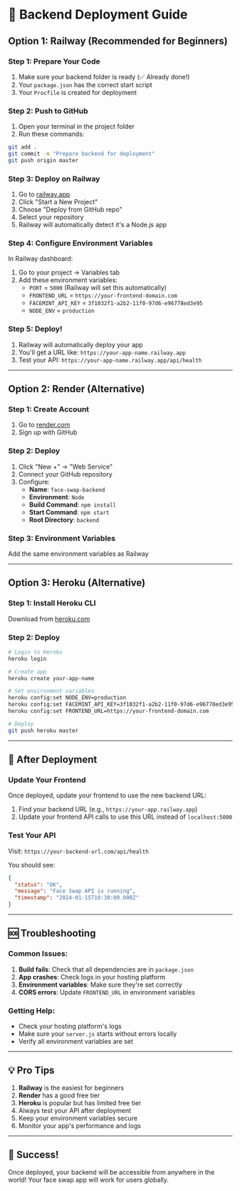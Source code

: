 # 🚀 Backend Deployment Guide

## Option 1: Railway (Recommended for Beginners)

### Step 1: Prepare Your Code
1. Make sure your backend folder is ready (✅ Already done!)
2. Your `package.json` has the correct start script
3. Your `Procfile` is created for deployment

### Step 2: Push to GitHub
1. Open your terminal in the project folder
2. Run these commands:
```bash
git add .
git commit -m "Prepare backend for deployment"
git push origin master
```

### Step 3: Deploy on Railway
1. Go to [railway.app](https://railway.app)
2. Click "Start a New Project"
3. Choose "Deploy from GitHub repo"
4. Select your repository
5. Railway will automatically detect it's a Node.js app

### Step 4: Configure Environment Variables
In Railway dashboard:
1. Go to your project → Variables tab
2. Add these environment variables:
   - `PORT` = `5000` (Railway will set this automatically)
   - `FRONTEND_URL` = `https://your-frontend-domain.com`
   - `FACEMINT_API_KEY` = `3f1032f1-a2b2-11f0-97d6-e96778ed3e95`
   - `NODE_ENV` = `production`

### Step 5: Deploy!
1. Railway will automatically deploy your app
2. You'll get a URL like: `https://your-app-name.railway.app`
3. Test your API: `https://your-app-name.railway.app/api/health`

---

## Option 2: Render (Alternative)

### Step 1: Create Account
1. Go to [render.com](https://render.com)
2. Sign up with GitHub

### Step 2: Deploy
1. Click "New +" → "Web Service"
2. Connect your GitHub repository
3. Configure:
   - **Name**: `face-swap-backend`
   - **Environment**: `Node`
   - **Build Command**: `npm install`
   - **Start Command**: `npm start`
   - **Root Directory**: `backend`

### Step 3: Environment Variables
Add the same environment variables as Railway

---

## Option 3: Heroku (Alternative)

### Step 1: Install Heroku CLI
Download from [heroku.com](https://devcenter.heroku.com/articles/heroku-cli)

### Step 2: Deploy
```bash
# Login to Heroku
heroku login

# Create app
heroku create your-app-name

# Set environment variables
heroku config:set NODE_ENV=production
heroku config:set FACEMINT_API_KEY=3f1032f1-a2b2-11f0-97d6-e96778ed3e95
heroku config:set FRONTEND_URL=https://your-frontend-domain.com

# Deploy
git push heroku master
```

---

## 🔧 After Deployment

### Update Your Frontend
Once deployed, update your frontend to use the new backend URL:

1. Find your backend URL (e.g., `https://your-app.railway.app`)
2. Update your frontend API calls to use this URL instead of `localhost:5000`

### Test Your API
Visit: `https://your-backend-url.com/api/health`

You should see:
```json
{
  "status": "OK",
  "message": "Face Swap API is running",
  "timestamp": "2024-01-15T10:30:00.000Z"
}
```

---

## 🆘 Troubleshooting

### Common Issues:
1. **Build fails**: Check that all dependencies are in `package.json`
2. **App crashes**: Check logs in your hosting platform
3. **Environment variables**: Make sure they're set correctly
4. **CORS errors**: Update `FRONTEND_URL` in environment variables

### Getting Help:
- Check your hosting platform's logs
- Make sure your `server.js` starts without errors locally
- Verify all environment variables are set

---

## 💡 Pro Tips

1. **Railway** is the easiest for beginners
2. **Render** has a good free tier
3. **Heroku** is popular but has limited free tier
4. Always test your API after deployment
5. Keep your environment variables secure
6. Monitor your app's performance and logs

---

## 🎉 Success!

Once deployed, your backend will be accessible from anywhere in the world! Your face swap app will work for users globally.
